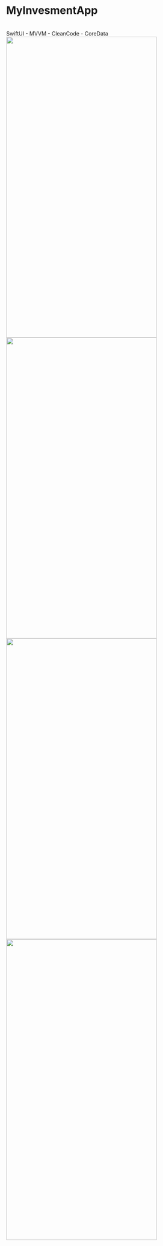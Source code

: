 # MyInvesmentApp
<br>
 SwiftUI - MVVM - CleanCode - CoreData
<br>
<img src="https://github.com/serdaraltindas/MyInvesmentApp/assets/126207657/0d813778-a816-4f38-b097-3f327fe1b0eb" width="400" height="800">
<img src="https://github.com/serdaraltindas/MyInvesmentApp/assets/126207657/3679d59e-c9a2-4993-a05c-1ebdad7759ec" width="400" height="800">
<br>
<img src="https://github.com/serdaraltindas/MyInvesmentApp/assets/126207657/13c29f0f-d25a-47f3-9355-a02f76aa87d8" width="400" height="800">
<img src="https://github.com/serdaraltindas/MyInvesmentApp/assets/126207657/2e3969a3-397c-4822-a352-e322c24d1ee0" width="400" height="800">


